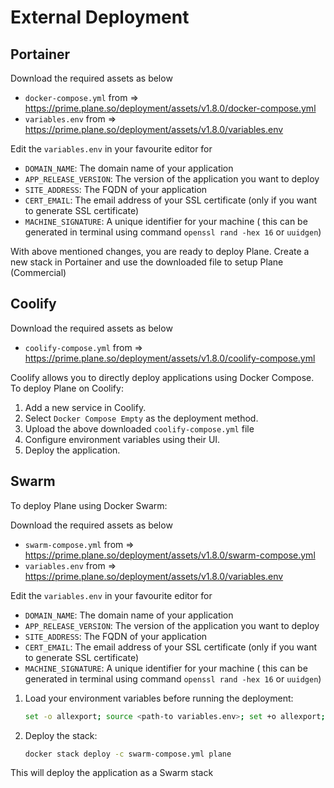 # External Deployment

## Portainer

Download the required assets as below 

- `docker-compose.yml` from ⇒ <https://prime.plane.so/deployment/assets/v1.8.0/docker-compose.yml> 
- `variables.env` from ⇒ <https://prime.plane.so/deployment/assets/v1.8.0/variables.env> 

Edit the `variables.env` in your favourite editor for 

- `DOMAIN_NAME`: The domain name of your application
- `APP_RELEASE_VERSION`: The version of the application you want to deploy
- `SITE_ADDRESS`: The FQDN of your application
- `CERT_EMAIL`: The email address of your SSL certificate (only if you want to generate SSL certificate)
- `MACHINE_SIGNATURE`: A unique identifier for your machine ( this can be generated in terminal using command `openssl rand -hex 16` or `uuidgen`)

With above mentioned changes, you are ready to deploy Plane. Create a new stack in Portainer and use the downloaded file to setup Plane (Commercial)

## Coolify

Download the required assets as below 

- `coolify-compose.yml` from ⇒ <https://prime.plane.so/deployment/assets/v1.8.0/coolify-compose.yml> 

Coolify allows you to directly deploy applications using Docker Compose. To deploy Plane on Coolify:

1. Add a new service in Coolify.
2. Select `Docker Compose Empty` as the deployment method.
3. Upload the above downloaded `coolify-compose.yml` file 
4. Configure environment variables using their UI.
5. Deploy the application.

## Swarm

To deploy Plane using Docker Swarm:

Download the required assets as below 

- `swarm-compose.yml` from ⇒ <https://prime.plane.so/deployment/assets/v1.8.0/swarm-compose.yml> 
- `variables.env` from ⇒ <https://prime.plane.so/deployment/assets/v1.8.0/variables.env> 

Edit the `variables.env` in your favourite editor for 

- `DOMAIN_NAME`: The domain name of your application
- `APP_RELEASE_VERSION`: The version of the application you want to deploy
- `SITE_ADDRESS`: The FQDN of your application
- `CERT_EMAIL`: The email address of your SSL certificate (only if you want to generate SSL certificate)
- `MACHINE_SIGNATURE`: A unique identifier for your machine ( this can be generated in terminal using command `openssl rand -hex 16` or `uuidgen`)

1. Load your environment variables before running the deployment: 

   ```bash
   set -o allexport; source <path-to variables.env>; set +o allexport;
   ```
2. Deploy the stack: 

   ```bash
   docker stack deploy -c swarm-compose.yml plane
   ```
This will deploy the application as a Swarm stack
